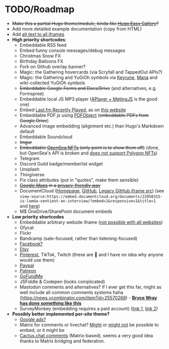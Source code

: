 # TODO/Roadmap
- ~~Make this a partial Hugo theme/module, kinda like [Hugo Easy Gallery](https://github.com/Darthagnon/hugo-easy-gallery)?~~
- Add more detailed example documentation (copy from HTML)
- Add [alt text to all iframes](https://jkorpela.fi/html/iframe.html)
- **High priority shortcodes**:
	- Embeddable RSS feed
	- Embed funny console messages/debug messages
	- Christmas Snow FX
	- Birthday Balloons FX
	- Fork on Github overlay banner?
	- Magic: the Gathering hovercards (via Scryfall and TappedOut APIs?)
	- Magic: the Gathering and YuGiOh symbols via [Keyrune](https://keyrune.andrewgioia.com/), [Mana](https://mana.andrewgioia.com/) and wiki-collected YuGiOh symbols
	- ~~Embeddable Google Forms and Docs/Drive~~ (and alternatives, e.g. Formspree)
	- Embeddable local JS MP3 player ([APlayer + MetingJS](https://github.com/Runzelee/aplayer-hugo-module) is the good one)
	- Embed [Last.fm Recently Played](https://github.com/JeffreyCA/lastfm-recently-played-readme), as on [this website](https://im.youronly.one/yuki/)
	- Embeddable PDF.js using [PDFObject](https://pdfobject.com/) (~~embeddable PDFs from Google Drive~~)
	- Advanced image embedding (alignment etc.) than Hugo's Markdown default
	- Embeddable Soundcloud
	- ~~Imgur~~
	- ~~Embeddable [OpenSea NFTs](https://docs.opensea.io/docs/embeds) (only point is to show them off)~~ (done, but OpenSea's API is broken and [does not support Polygon NFTs](https://github.com/ProjectOpenSea/embeddable-nfts/issues/93))
	- Telegram
	- Discord Guild badge/memberlist widget
	- Unsplash
	- Thingiverse
	- Fix class attributes (put in "quotes", make them sensible)
	- ~~[Google Maps](https://support.google.com/mymaps/answer/3024454) in a [privacy-friendly way](https://discourse.gohugo.io/t/embedding-google-maps-in-a-privacy-friendly-way/41575)~~
	- DocumentCloud ([Homepage](https://www.documentcloud.org/home), [GitHub](https://github.com/muckrock/documentcloud), [Legacy GitHub iframe src](https://github.com/documentcloud/documentcloud/blob/master/app/views/authentication/iframe.html.erb)) (see `view-source:https://embed.documentcloud.org/documents/22058315-is-lamda-sentient-an-interview/?embed=1&responsive=1&title=1` and [here](https://embed.documentcloud.org/help/tips#wordpress-tips))
	- M$ OneDrive/SharePoint document embeds
- **Low priority shortcodes**
	- Embeddable arbitrary website iframe ([not possible with all websites](https://stackoverflow.com/questions/7422300/checking-if-a-website-doesnt-permit-iframe-embed))
	- Gfycat
	- Flickr
	- Bandcamp (sale-focused, rather than listening-focused)
	- [Facebook?](https://developers.facebook.com/docs/plugins/)
	- [Etsy](https://www.etsy.com/widgets)
	- [Pinterest](https://developers.pinterest.com/tools/widget-builder/?), TikTok, Twitch (these are 💩 and I have no idea why anyone would use them)
	- [Paypal](https://www.paypal.com/buttons/)
	- [Patreon](https://www.patreon.com/dashboard/widgets)
	- [GoFundMe](https://support.gofundme.com/hc/en-gb/articles/203604554-Adding-a-GoFundMe-Widget-to-a-Blog-or-Website)
	- JSFiddle & Codepen (looks complicated)
	- Mastodon comments and alternatives? If I ever get this far, might as well include all common comments systems haha (https://news.ycombinator.com/item?id=25570268) - **[Bryce Wray has done something like this](https://www.brycewray.com/posts/2022/06/static-mastodon-toots-hugo/)**
	- SurveyMonkey (embedding requires a paid account) ([link 1](https://www.surveymonkey.com/curiosity/how-to-embed-your-survey-on-a-website/), [link 2](https://help.surveymonkey.com/en/send/website-collector/))
- **Possibly better implemented per-site theme?**
	- [Google ads?](https://support.google.com/adsense/answer/9190028?hl=en)
	- Matrix for comments or livechat? [Might](https://live.hello-matrix.net/generate.html) or [might not](https://github.com/vector-im/element-web/issues/6078) be possible to embed, or it might be 
	- [Cactus.chat comments](https://cactus.chat/docs/integrations/hugo/) (Matrix-based), seems a very good idea thanks to Matrix bridging and federation.
